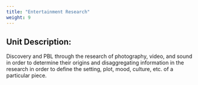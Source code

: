 ```yaml
---
title: "Entertainment Research"
weight: 9
---
```


## Unit Description: 
Discovery and PBL through the research of photography, video, and sound in order to determine their origins and disaggregating information in the research in order to define the setting, plot, mood, culture, etc. of a particular piece.
